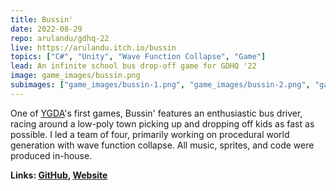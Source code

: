 ```yaml
---
title: Bussin'
date: 2022-08-29
repo: arulandu/gdhq-22
live: https://arulandu.itch.io/bussin
topics: ["C#", "Unity", "Wave Function Collapse", "Game"]
lead: An infinite school bus drop-off game for GDHQ '22
image: game_images/bussin.png
subimages: ["game_images/bussin-1.png", "game_images/bussin-2.png", "game_images/bussin-3.png"]
---
```


One of [YGDA](https://ygda.org)'s first games, Bussin' features an enthusiastic
bus driver, racing around a low-poly town picking up and dropping off kids as
fast as possible. I led a team of four, primarily working on procedural world
generation with wave function collapse. All music, sprites, and code were
produced in-house.

**Links: [GitHub](https://github.com/arulandu/gdhq-22),
[Website](https://arulandu.itch.io/bussin)**
